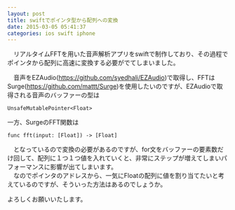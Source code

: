 ```yaml
---
layout: post
title: swiftでポインタ型から配列への変換
date: 2015-03-05 05:41:37
categories: ios swift iphone
---
```

<!-- {% raw %} -->
<p>　リアルタイムFFTを用いた音声解析アプリをswiftで制作しており、その過程でポインタから配列に高速に変換する必要がでてしまいました。</p>

<p>　音声をEZAudio(<a href="https://github.com/syedhali/EZAudio">https://github.com/syedhali/EZAudio</a>)で取得し、FFTはSurge(<a href="https://github.com/mattt/Surge">https://github.com/mattt/Surge</a>)を使用したいのですが、EZAudioで取得される音声のバッファーの型は</p>

<pre><code>UnsafeMutablePointer&lt;Float&gt;
</code></pre>

<p>一方、SurgeのFFT関数は</p>

<pre><code>func fft(input: [Float]) -&gt; [Float]
</code></pre>

<p>　となっているので変換の必要があるのですが、for文をバッファーの要素数だけ回して、配列に１つ１つ値を入れていくと、非常にステップが増えてしまいパフォーマンスに影響が出てしまいます。<br>
　なのでポインタのアドレスから、一気にFloatの配列に値を割り当てたいと考えているのですが、そういった方法はあるのでしょうか。</p>

<p>よろしくお願いいたします。</p>
<!-- {% endraw %} -->
